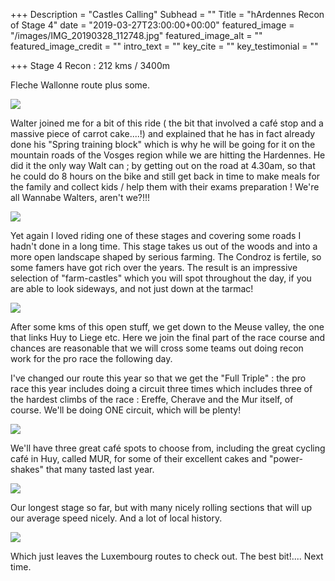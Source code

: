 +++
Description = "Castles Calling"
Subhead = ""
Title = "hArdennes Recon of Stage 4"
date = "2019-03-27T23:00:00+00:00"
featured_image = "/images/IMG_20190328_112748.jpg"
featured_image_alt = ""
featured_image_credit = ""
intro_text = ""
key_cite = ""
key_testimonial = ""

+++
Stage 4 Recon : 212 kms / 3400m

Fleche Wallonne route plus some. 

![](/images/image-3.jpg)

Walter joined me for a bit of this ride ( the bit that involved a café stop and a massive piece of carrot cake....!) and explained that he has in fact already done his "Spring training block" which is why he will be going for it on the mountain roads of the Vosges region while we are hitting the Hardennes. He did it the only way Walt can ; by getting out on the road at 4.30am, so that he could do 8 hours on the bike and still get back in time to make meals for the family and collect kids / help them with their exams preparation ! We're all Wannabe Walters, aren't we?!!! 

![](/images/IMG_20190328_123757.jpg)

Yet again I loved riding one of these stages and covering some roads I hadn't done in a long time. This stage takes us out of the woods and into a more open landscape shaped by serious farming. The Condroz is fertile, so some famers have got rich over the years. The result is an impressive selection of "farm-castles" which you will spot throughout the day, if you are able to look sideways, and not just down at the tarmac!

![](/images/image.jpg)

After some kms of this open stuff, we get down to the Meuse valley, the one that links Huy to Liege etc. Here we join the final part of the race course and chances are reasonable that we will cross some teams out doing recon work for the pro race the following day. 

I've changed our route this year so that we get the "Full Triple" : the pro race this year includes doing a circuit three times which includes three of the hardest climbs of the race : Ereffe, Cherave and the Mur itself, of course. We'll be doing ONE circuit, which will be plenty!

![](/images/IMG_20190328_161826.jpg)

We'll have three great café spots to choose from, including the great cycling café in Huy, called MUR, for some of their excellent cakes and "power-shakes" that many tasted last year. 

![](/images/image-2.jpg)

Our longest stage so far, but with many nicely rolling sections that will up our average speed nicely. And a lot of local history. 

![](/images/IMG_20190328_121608.jpg)

Which just leaves the Luxembourg routes to check out. The best bit!.... Next time.